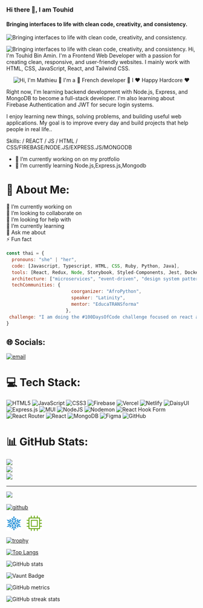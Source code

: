 ### Hi there 👋, I am Touhid
#### Bringing interfaces to life with clean code, creativity, and consistency.

![Bringing interfaces to life with clean code, creativity, and consistency.](https://github.com/touhid2025/touhid2025/blob/main/banner2.jpg5_11-16-56.jpg)

![Bringing interfaces to life with clean code, creativity, and consistency.](https://github.com/touhid2025/touhid2025/blob/main/banner2.jpg5_11-16-56.jpg)
Hi, I'm Touhid Bin Amin. I'm a Frontend Web Developer with a passion for creating clean, responsive, and user-friendly websites. I mainly work with HTML, CSS, JavaScript, React, and Tailwind CSS.


<p align="center">
  <img src="https://github.com/matyo91/matyo91/raw/main/assets/github.gif" alt="Hi, I'm Mathieu 👋 I'm a 🚀 French developer 🚀 I ❤️ Happy Hardcore ❤️">
</p>

<!--
How to make this gif ?

I made my with https://codesandbox.io/s/github-profile-2ijk7
Then i recorded my screen to gif on Mac with Quicktime  and save result to [assets/github.mov](assets/github.mov)
This [gist](https://gist.github.com/tskaggs/6394639) help me to create a dedicated command that convert MOV to GIF.
Type this command `make generate-gif` to generate [assets/github.gif](assets/github.gif)
-->

Right now, I'm learning backend development with Node.js, Express, and MongoDB to become a full-stack developer. I'm also learning about Firebase Authentication and JWT for secure login systems.

I enjoy learning new things, solving problems, and building useful web applications. My goal is to improve every day and build projects that help people in real life..

Skills: / REACT / JS / HTML / CSS/FIREBASE/NODE.JS/EXPRESS.JS/MONGODB

- 🔭 I’m currently working on on my protfolio 
- 🌱 I’m currently learning Node.js,Express.js,Mongodb

# 💫 About Me:
🔭 I’m currently working on<br>👯 I’m looking to collaborate on<br>🤝 I’m looking for help with<br>🌱 I’m currently learning<br>💬 Ask me about<br>⚡ Fun fact


```javascript
const thai = {
  pronouns: "she" | "her",
  code: [Javascript, Typescript, HTML, CSS, Ruby, Python, Java],
  tools: [React, Redux, Node, Storybook, Styled-Components, Jest, Docker],
  architecture: ["microservices", "event-driven", "design system pattern"],
  techCommunities: {
                        coorganizer: "AfroPython",
                        speaker: "Latinity",
                        mentor: "EducaTRANSforma"
                      },
 challenge: "I am doing the #100DaysOfCode challenge focused on react and typescript"
}
```


## 🌐 Socials:
[![email](https://img.shields.io/badge/Email-D14836?logo=gmail&logoColor=white)](mailto:touhidbinamin@gmail.com) 

# 💻 Tech Stack:
![HTML5](https://img.shields.io/badge/html5-%23E34F26.svg?style=for-the-badge&logo=html5&logoColor=white) ![JavaScript](https://img.shields.io/badge/javascript-%23323330.svg?style=for-the-badge&logo=javascript&logoColor=%23F7DF1E) ![CSS3](https://img.shields.io/badge/css3-%231572B6.svg?style=for-the-badge&logo=css3&logoColor=white) ![Firebase](https://img.shields.io/badge/firebase-%23039BE5.svg?style=for-the-badge&logo=firebase) ![Vercel](https://img.shields.io/badge/vercel-%23000000.svg?style=for-the-badge&logo=vercel&logoColor=white) ![Netlify](https://img.shields.io/badge/netlify-%23000000.svg?style=for-the-badge&logo=netlify&logoColor=#00C7B7) ![DaisyUI](https://img.shields.io/badge/daisyui-5A0EF8?style=for-the-badge&logo=daisyui&logoColor=white) ![Express.js](https://img.shields.io/badge/express.js-%23404d59.svg?style=for-the-badge&logo=express&logoColor=%2361DAFB) ![MUI](https://img.shields.io/badge/MUI-%230081CB.svg?style=for-the-badge&logo=mui&logoColor=white) ![NodeJS](https://img.shields.io/badge/node.js-6DA55F?style=for-the-badge&logo=node.js&logoColor=white) ![Nodemon](https://img.shields.io/badge/NODEMON-%23323330.svg?style=for-the-badge&logo=nodemon&logoColor=%BBDEAD) ![React Hook Form](https://img.shields.io/badge/React%20Hook%20Form-%23EC5990.svg?style=for-the-badge&logo=reacthookform&logoColor=white) ![React Router](https://img.shields.io/badge/React_Router-CA4245?style=for-the-badge&logo=react-router&logoColor=white) ![React](https://img.shields.io/badge/react-%2320232a.svg?style=for-the-badge&logo=react&logoColor=%2361DAFB) ![MongoDB](https://img.shields.io/badge/MongoDB-%234ea94b.svg?style=for-the-badge&logo=mongodb&logoColor=white) ![Figma](https://img.shields.io/badge/figma-%23F24E1E.svg?style=for-the-badge&logo=figma&logoColor=white) ![GitHub](https://img.shields.io/badge/github-%23121011.svg?style=for-the-badge&logo=github&logoColor=white)
# 📊 GitHub Stats:
![](https://github-readme-stats.vercel.app/api?username=touhid2025&theme=dark&hide_border=false&include_all_commits=false&count_private=false)<br/>
![](https://nirzak-streak-stats.vercel.app/?user=touhid2025&theme=dark&hide_border=false)<br/>
![](https://github-readme-stats.vercel.app/api/top-langs/?username=touhid2025&theme=dark&hide_border=false&include_all_commits=false&count_private=false&layout=compact)

---
[![](https://visitcount.itsvg.in/api?id=touhid2025&icon=0&color=0)](https://visitcount.itsvg.in)

<!-- Proudly created with GPRM ( https://gprm.itsvg.in ) -->


[<img src='https://cdn.jsdelivr.net/npm/simple-icons@3.0.1/icons/github.svg' alt='github' height='40'>](https://github.com/touhid2025)  

<a href='https://archiveprogram.github.com/'><img src='https://raw.githubusercontent.com/acervenky/animated-github-badges/master/assets/acbadge.gif' width='40' height='40'></a> <a href='https://docs.github.com/en/developers'><img src='https://raw.githubusercontent.com/acervenky/animated-github-badges/master/assets/devbadge.gif' width='40' height='40'></a> 

[![trophy](https://github-profile-trophy.vercel.app/?username=touhid2025)](https://github.com/ryo-ma/github-profile-trophy)

[![Top Langs](https://github-readme-stats.vercel.app/api/top-langs/?username=touhid2025)](https://github.com/anuraghazra/github-readme-stats)

![GitHub stats](https://github-readme-stats.vercel.app/api?username=touhid2025&show_icons=true&count_private=true)  

![Vaunt Badge](https://api.vaunt.dev/v1/github/entities/touhid2025/contributions?format=svg&private=true)  

![GitHub metrics](https://metrics.lecoq.io/touhid2025)  

![GitHub streak stats](https://streak-stats.demolab.com/?user=touhid2025)  



